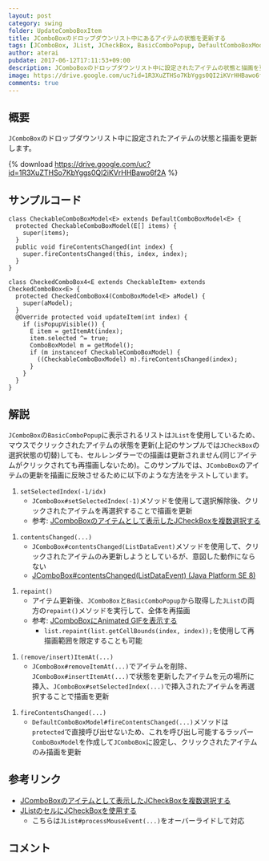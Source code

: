 ```yaml
---
layout: post
category: swing
folder: UpdateComboBoxItem
title: JComboBoxのドロップダウンリスト中にあるアイテムの状態を更新する
tags: [JComboBox, JList, JCheckBox, BasicComboPopup, DefaultComboBoxModel]
author: aterai
pubdate: 2017-06-12T17:11:53+09:00
description: JComboBoxのドロップダウンリスト中に設定されたアイテムの状態と描画を更新します。
image: https://drive.google.com/uc?id=1R3XuZTHSo7KbYggs0QI2iKVrHHBawo6f2A
comments: true
---
```

## 概要
`JComboBox`のドロップダウンリスト中に設定されたアイテムの状態と描画を更新します。

{% download https://drive.google.com/uc?id=1R3XuZTHSo7KbYggs0QI2iKVrHHBawo6f2A %}

## サンプルコード
<pre class="prettyprint"><code>class CheckableComboBoxModel&lt;E&gt; extends DefaultComboBoxModel&lt;E&gt; {
  protected CheckableComboBoxModel(E[] items) {
    super(items);
  }
  public void fireContentsChanged(int index) {
    super.fireContentsChanged(this, index, index);
  }
}

class CheckedComboBox4&lt;E extends CheckableItem&gt; extends CheckedComboBox&lt;E&gt; {
  protected CheckedComboBox4(ComboBoxModel&lt;E&gt; aModel) {
    super(aModel);
  }
  @Override protected void updateItem(int index) {
    if (isPopupVisible()) {
      E item = getItemAt(index);
      item.selected ^= true;
      ComboBoxModel m = getModel();
      if (m instanceof CheckableComboBoxModel) {
        ((CheckableComboBoxModel) m).fireContentsChanged(index);
      }
    }
  }
}
</code></pre>

## 解説
`JComboBox`の`BasicComboPopup`に表示されるリストは`JList`を使用しているため、マウスでクリックされたアイテムの状態を更新(上記のサンプルでは`JCheckBox`の選択状態の切替)しても、セルレンダラーでの描画は更新されません(同じアイテムがクリックされても再描画しないため)。このサンプルでは、`JComboBox`のアイテムの更新を描画に反映させるために以下のような方法をテストしています。

1. `setSelectedIndex(-1/idx)`
    - `JComboBox#setSelectedIndex(-1)`メソッドを使用して選択解除後、クリックされたアイテムを再選択することで描画を更新
    - 参考: [JComboBoxのアイテムとして表示したJCheckBoxを複数選択する](https://ateraimemo.com/Swing/CheckedComboBox.html)

<!-- dummy comment line for breaking list -->
1. `contentsChanged(...)`
    - `JComboBox#contentsChanged(ListDataEvent)`メソッドを使用して、クリックされたアイテムのみ更新しようとしているが、意図した動作にならない
    - [JComboBox#contentsChanged(ListDataEvent) (Java Platform SE 8)](https://docs.oracle.com/javase/jp/8/docs/api/javax/swing/JComboBox.html#contentsChanged-javax.swing.event.ListDataEvent-)

<!-- dummy comment line for breaking list -->
1. `repaint()`
    - アイテム更新後、`JComboBox`と`BasicComboPopup`から取得した`JList`の両方の`repaint()`メソッドを実行して、全体を再描画
    - 参考: [JComboBoxにAnimated GIFを表示する](https://ateraimemo.com/Swing/AnimatedIconInComboBox.html)
        - `list.repaint(list.getCellBounds(index, index));`を使用して再描画範囲を限定することも可能

<!-- dummy comment line for breaking list -->
1. `(remove/insert)ItemAt(...)`
    - `JComboBox#removeItemAt(...)`でアイテムを削除、`JComboBox#insertItemAt(...)`で状態を更新したアイテムを元の場所に挿入、`JComboBox#setSelectedIndex(...)`で挿入されたアイテムを再選択することで描画を更新

<!-- dummy comment line for breaking list -->
1. `fireContentsChanged(...)`
    - `DefaultComboBoxModel#fireContentsChanged(...)`メソッドは`protected`で直接呼び出せないため、これを呼び出し可能するラッパー`ComboBoxModel`を作成して`JComboBox`に設定し、クリックされたアイテムのみ描画を更新

<!-- dummy comment line for breaking list -->

## 参考リンク
- [JComboBoxのアイテムとして表示したJCheckBoxを複数選択する](https://ateraimemo.com/Swing/CheckedComboBox.html)
- [JListのセルにJCheckBoxを使用する](https://ateraimemo.com/Swing/CheckBoxCellList.html)
    - こちらは`JList#processMouseEvent(...)`をオーバーライドして対応

<!-- dummy comment line for breaking list -->

## コメント
